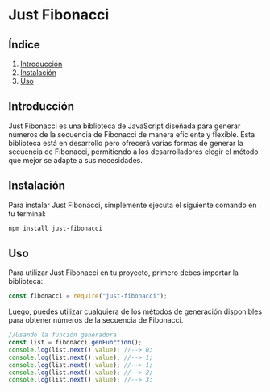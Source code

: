 # Just Fibonacci

## Índice

1. [Introducción](#introducción)
2. [Instalación](#instalación)
3. [Uso](#uso)

## Introducción

Just Fibonacci es una biblioteca de JavaScript diseñada para generar números de la secuencia de Fibonacci de manera eficiente y flexible. Esta biblioteca está en desarrollo pero ofrecerá varias formas de generar la secuencia de Fibonacci, permitiendo a los desarrolladores elegir el método que mejor se adapte a sus necesidades.

## Instalación

Para instalar Just Fibonacci, simplemente ejecuta el siguiente comando en tu terminal:

```bash
npm install just-fibonacci
```

## Uso

Para utilizar Just Fibonacci en tu proyecto, primero debes importar la biblioteca:

```js
const fibonacci = require("just-fibonacci");
```

Luego, puedes utilizar cualquiera de los métodos de generación disponibles para obtener números de la secuencia de Fibonacci.

```js
//Usando la función generadora
const list = fibonacci.genFunction();
console.log(list.next().value); //--> 0;
console.log(list.next().value); //--> 1;
console.log(list.next().value); //--> 1;
console.log(list.next().value); //--> 2;
console.log(list.next().value); //--> 3;
```
